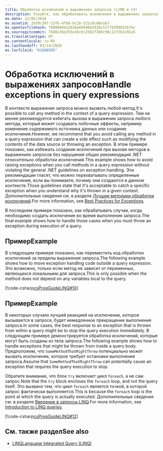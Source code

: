 ```yaml
---
title: Обработка исключений в выражениях запросов (LINQ в C#)
description: Узнайте, как обрабатывать исключения в выражениях запросов LINQ в C#.
ms.date: 12/01/2016
ms.assetid: 2bf0c397-13fb-4f68-bc2b-531c6c88a167
ms.openlocfilehash: f900669412026e69598d3939c51ff8208b51b7ec
ms.sourcegitcommit: 7588136e355e10cbc2582f389c90c127363c02a5
ms.translationtype: HT
ms.contentlocale: ru-RU
ms.lasthandoff: 03/14/2020
ms.locfileid: "61688505"
---
```

# <a name="handle-exceptions-in-query-expressions"></a><span data-ttu-id="d74d6-103">Обработка исключений в выражениях запросов</span><span class="sxs-lookup"><span data-stu-id="d74d6-103">Handle exceptions in query expressions</span></span>

<span data-ttu-id="d74d6-104">В контексте выражения запроса можно вызвать любой метод.</span><span class="sxs-lookup"><span data-stu-id="d74d6-104">It's possible to call any method in the context of a query expression.</span></span> <span data-ttu-id="d74d6-105">Тем не менее рекомендуется избегать вызова в выражении запроса любого метода, который может создавать побочные эффекты, например изменение содержимого источника данных или создание исключения.</span><span class="sxs-lookup"><span data-stu-id="d74d6-105">However, we recommend that you avoid calling any method in a query expression that can create a side effect such as modifying the contents of the data source or throwing an exception.</span></span> <span data-ttu-id="d74d6-106">В этом примере показано, как избежать создания исключений при вызове методов в выражениях запросов без нарушения общих рекомендаций .NET относительно обработки исключений.</span><span class="sxs-lookup"><span data-stu-id="d74d6-106">This example shows how to avoid raising exceptions when you call methods in a query expression without violating the general .NET guidelines on exception handling.</span></span> <span data-ttu-id="d74d6-107">Эти рекомендации гласят, что можно перехватывать определенные исключения, если вы понимаете, почему они создаются в данном контексте.</span><span class="sxs-lookup"><span data-stu-id="d74d6-107">Those guidelines state that it's acceptable to catch a specific exception when you understand why it's thrown in a given context.</span></span> <span data-ttu-id="d74d6-108">Дополнительные сведения см. в разделе [Лучшие методики обработки исключений](../../standard/exceptions/best-practices-for-exceptions.md).</span><span class="sxs-lookup"><span data-stu-id="d74d6-108">For more information, see [Best Practices for Exceptions](../../standard/exceptions/best-practices-for-exceptions.md).</span></span>

<span data-ttu-id="d74d6-109">В последнем примере показано, как обрабатывать случаи, когда необходимо создать исключение во время выполнения запроса.</span><span class="sxs-lookup"><span data-stu-id="d74d6-109">The final example shows how to handle those cases when you must throw an exception during execution of a query.</span></span>

## <a name="example"></a><span data-ttu-id="d74d6-110">Пример</span><span class="sxs-lookup"><span data-stu-id="d74d6-110">Example</span></span>

<span data-ttu-id="d74d6-111">В следующем примере показано, как переместить код обработки исключений за пределы выражения запроса.</span><span class="sxs-lookup"><span data-stu-id="d74d6-111">The following example shows how to move exception handling code outside a query expression.</span></span> <span data-ttu-id="d74d6-112">Это возможно, только если метод не зависит от переменных, являющихся локальными для запроса.</span><span class="sxs-lookup"><span data-stu-id="d74d6-112">This is only possible when the method does not depend on any variables local to the query.</span></span>

[!code-csharp[csProgGuideLINQ#10](~/samples/snippets/csharp/concepts/linq/how-to-handle-exceptions-in-query-expressions_1.cs)]

## <a name="example"></a><span data-ttu-id="d74d6-113">Пример</span><span class="sxs-lookup"><span data-stu-id="d74d6-113">Example</span></span>

<span data-ttu-id="d74d6-114">В некоторых случаях лучшей реакцией на исключение, которое вызывается в запросе, будет немедленное прекращение выполнения запроса.</span><span class="sxs-lookup"><span data-stu-id="d74d6-114">In some cases, the best response to an exception that is thrown from within a query might be to stop the query execution immediately.</span></span> <span data-ttu-id="d74d6-115">В следующем примере демонстрируется обработка исключений, которые могут быть созданы из тела запроса.</span><span class="sxs-lookup"><span data-stu-id="d74d6-115">The following example shows how to handle exceptions that might be thrown from inside a query body.</span></span> <span data-ttu-id="d74d6-116">Предположим, что `SomeMethodThatMightThrow` потенциально может вызвать исключение, которое требует остановки выполнения запроса.</span><span class="sxs-lookup"><span data-stu-id="d74d6-116">Assume that `SomeMethodThatMightThrow` can potentially cause an exception that requires the query execution to stop.</span></span>

<span data-ttu-id="d74d6-117">Обратите внимание, что блок `try` включает цикл `foreach`, а не сам запрос.</span><span class="sxs-lookup"><span data-stu-id="d74d6-117">Note that the `try` block encloses the `foreach` loop, and not the query itself.</span></span> <span data-ttu-id="d74d6-118">Это вызвано тем, что цикл `foreach` является точкой, в которой запрос фактически выполняется.</span><span class="sxs-lookup"><span data-stu-id="d74d6-118">This is because the `foreach` loop is the point at which the query is actually executed.</span></span> <span data-ttu-id="d74d6-119">Дополнительные сведения см. в разделе [Введение в запросы LINQ](../programming-guide/concepts/linq/introduction-to-linq-queries.md).</span><span class="sxs-lookup"><span data-stu-id="d74d6-119">For more information, see [Introduction to LINQ queries](../programming-guide/concepts/linq/introduction-to-linq-queries.md).</span></span>

[!code-csharp[csProgGuideLINQ#12](~/samples/snippets/csharp/concepts/linq/how-to-handle-exceptions-in-query-expressions_2.cs)]

## <a name="see-also"></a><span data-ttu-id="d74d6-120">См. также раздел</span><span class="sxs-lookup"><span data-stu-id="d74d6-120">See also</span></span>

- [<span data-ttu-id="d74d6-121">LINQ</span><span class="sxs-lookup"><span data-stu-id="d74d6-121">Language Integrated Query (LINQ)</span></span>](index.md)
